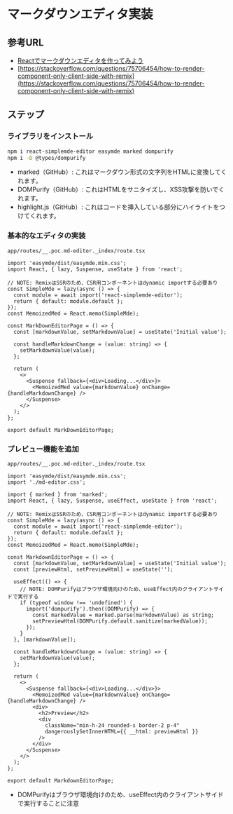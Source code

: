 # マークダウンエディタ実装

## 参考URL

- [Reactでマークダウンエディタを作ってみよう](https://zenn.dev/rinka/articles/b260e200cb5258)
- [https://stackoverflow.com/questions/75706454/how-to-render-component-only-client-side-with-remix](https://stackoverflow.com/questions/75706454/how-to-render-component-only-client-side-with-remix)

## ステップ

### ライブラリをインストール

```sh
npm i react-simplemde-editor easymde marked dompurify
npm i -D @types/dompurify
```

- marked（GitHub）: これはマークダウン形式の文字列をHTMLに変換してくれます。
- DOMPurify（GitHub）: これはHTMLをサニタイズし、XSS攻撃を防いでくれます。
- highlight.js（GitHub）: これはコードを挿入している部分にハイライトをつけてくれます。

### 基本的なエディタの実装

`app/routes/__.poc.md-editor._index/route.tsx`

```tsx
import 'easymde/dist/easymde.min.css';
import React, { lazy, Suspense, useState } from 'react';

// NOTE: RemixはSSRのため、CSR用コンポーネントはdynamic importする必要あり
const SimpleMde = lazy(async () => {
  const module = await import('react-simplemde-editor');
  return { default: module.default };
});
const MemoizedMed = React.memo(SimpleMde);

const MarkDownEditorPage = () => {
  const [markdownValue, setMarkdownValue] = useState('Initial value');

  const handleMarkdownChange = (value: string) => {
    setMarkdownValue(value);
  };

  return (
    <>
      <Suspense fallback={<div>Loading...</div>}>
        <MemoizedMed value={markdownValue} onChange={handleMarkdownChange} />
      </Suspense>
    </>
  );
};

export default MarkDownEditorPage;
```

### プレビュー機能を追加

`app/routes/__.poc.md-editor._index/route.tsx`

```tsx
import 'easymde/dist/easymde.min.css';
import './md-editor.css';

import { marked } from 'marked';
import React, { lazy, Suspense, useEffect, useState } from 'react';

// NOTE: RemixはSSRのため、CSR用コンポーネントはdynamic importする必要あり
const SimpleMde = lazy(async () => {
  const module = await import('react-simplemde-editor');
  return { default: module.default };
});
const MemoizedMed = React.memo(SimpleMde);

const MarkdownEditorPage = () => {
  const [markdownValue, setMarkdownValue] = useState('Initial value');
  const [previewHtml, setPreviewHtml] = useState('');

  useEffect(() => {
    // NOTE: DOMPurifyはブラウザ環境向けのため、useEffect内のクライアントサイドで実行する
    if (typeof window !== 'undefined') {
      import('dompurify').then((DOMPurify) => {
        const markedValue = marked.parse(markdownValue) as string;
        setPreviewHtml(DOMPurify.default.sanitize(markedValue));
      });
    }
  }, [markdownValue]);

  const handleMarkdownChange = (value: string) => {
    setMarkdownValue(value);
  };

  return (
    <>
      <Suspense fallback={<div>Loading...</div>}>
        <MemoizedMed value={markdownValue} onChange={handleMarkdownChange} />
        <div>
          <h2>Preview</h2>
          <div
            className="min-h-24 rounded-s border-2 p-4"
            dangerouslySetInnerHTML={{ __html: previewHtml }}
          />
        </div>
      </Suspense>
    </>
  );
};

export default MarkdownEditorPage;
```

- DOMPurifyはブラウザ環境向けのため、useEffect内のクライアントサイドで実行することに注意
